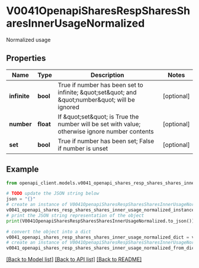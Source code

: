 # V0041OpenapiSharesRespSharesSharesInnerUsageNormalized

Normalized usage

## Properties

Name | Type | Description | Notes
------------ | ------------- | ------------- | -------------
**infinite** | **bool** | True if number has been set to infinite; \&quot;set\&quot; and \&quot;number\&quot; will be ignored | [optional] 
**number** | **float** | If \&quot;set\&quot; is True the number will be set with value; otherwise ignore number contents | [optional] 
**set** | **bool** | True if number has been set; False if number is unset | [optional] 

## Example

```python
from openapi_client.models.v0041_openapi_shares_resp_shares_shares_inner_usage_normalized import V0041OpenapiSharesRespSharesSharesInnerUsageNormalized

# TODO update the JSON string below
json = "{}"
# create an instance of V0041OpenapiSharesRespSharesSharesInnerUsageNormalized from a JSON string
v0041_openapi_shares_resp_shares_shares_inner_usage_normalized_instance = V0041OpenapiSharesRespSharesSharesInnerUsageNormalized.from_json(json)
# print the JSON string representation of the object
print(V0041OpenapiSharesRespSharesSharesInnerUsageNormalized.to_json())

# convert the object into a dict
v0041_openapi_shares_resp_shares_shares_inner_usage_normalized_dict = v0041_openapi_shares_resp_shares_shares_inner_usage_normalized_instance.to_dict()
# create an instance of V0041OpenapiSharesRespSharesSharesInnerUsageNormalized from a dict
v0041_openapi_shares_resp_shares_shares_inner_usage_normalized_from_dict = V0041OpenapiSharesRespSharesSharesInnerUsageNormalized.from_dict(v0041_openapi_shares_resp_shares_shares_inner_usage_normalized_dict)
```
[[Back to Model list]](../README.md#documentation-for-models) [[Back to API list]](../README.md#documentation-for-api-endpoints) [[Back to README]](../README.md)


